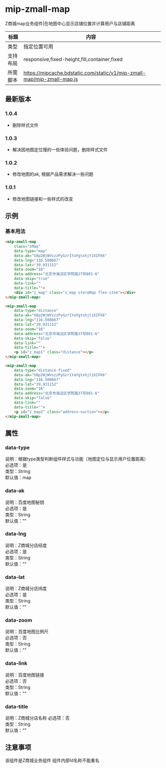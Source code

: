 # mip-zmall-map

Z商城map业务组件|在地图中心显示店铺位置并计算用户与店铺距离

标题|内容
----|----
类型|指定位置可用
支持布局|responsive,fixed-height,fill,container,fixed
所需脚本|https://mipcache.bdstatic.com/static/v1/mip-zmall-map/mip-zmall-map.js

## 最新版本

### 1.0.4

- 删除样式文件

### 1.0.3

- 解决因地图定位慢的一些体验问题，删除样式文件

### 1.0.2

- 修改地图的ak, 根据产品需求解决一些问题

### 1.0.1

- 修改地图链接和一些样式的改变

## 示例

### 基本用法
```html
<mip-zmall-map
	class="zMap"
	data-type="map"
	data-ak="U8p2WjWVszzPyGzr1YaYgtxhjt1XIFk6"
	data-lng="116.508667"
	data-lat="39.931152"
	data-zoom="18"
	data-address="北京市海淀区学院路37号801-6"
	data-skip="true"
	data-link=""
	data-title="">
    <div id="z_map" class="z_map storeMap flex-item"></div>
</mip-zmall-map>

<mip-zmall-map
	data-type="distance"
	data-ak="U8p2WjWVszzPyGzr1YaYgtxhjt1XIFk6"
	data-lng="116.508667"
	data-lat="39.931152"
	data-zoom="16"
	data-address="北京市海淀区学院路37号801-6"
	data-skip="false"
	data-link=""
	data-title="">
    <p id="z_map1" class="distance"></p>
</mip-zmall-map>

<mip-zmall-map
	data-type="distance-fixed"
	data-ak="U8p2WjWVszzPyGzr1YaYgtxhjt1XIFk6"
	data-lng="116.508667"
	data-lat="39.931152"
	data-zoom="16"
	data-address="北京市海淀区学院路37号801-6"
	data-skip="false"
	data-link=""
	data-title="">
    <p id="z_map2" class="address-suction"></p>
</mip-zmall-map>
```

## 属性

### data-type

说明：根据type类型判断组件样式与功能（地图定位与显示用户位置距离）     
必选项：是           
类型：String          
默认值：map              

### data-ak

说明：百度地图秘钥          
必选项：是            
类型：String                 
默认值：""

### data-lng

说明：Z商城分店经度         
必选项：是            
类型：String            
默认值：""       

### data-lat     

说明：Z商城分店纬度       
必选项：是    
类型：String    
默认值：""   

### data-zoom

说明：百度地图比例尺     
必选项：否    
类型：String    
默认值：""

### data-link

说明：百度地图链接    
必选项：否    
类型：String   
默认值：""  

### data-title

说明：Z商城分店名称
必选项：否    
类型：String   
默认值：""  


## 注意事项
该组件是Z商城业务组件
组件内部Id名称不能重名
